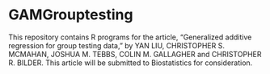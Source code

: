 # GAMGrouptesting

This repository contains R programs for the article, “Generalized additive regression for group testing data,” by YAN LIU, CHRISTOPHER S. MCMAHAN, JOSHUA M. TEBBS, COLIN M. GALLAGHER and CHRISTOPHER R. BILDER. This article will be submitted to Biostatistics for consideration.


